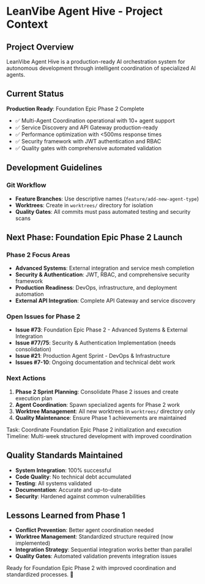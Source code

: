 # LeanVibe Agent Hive - Project Context

## Project Overview
LeanVibe Agent Hive is a production-ready AI orchestration system for autonomous development through intelligent coordination of specialized AI agents.

## Current Status
**Production Ready**: Foundation Epic Phase 2 Complete
- ✅ Multi-Agent Coordination operational with 10+ agent support
- ✅ Service Discovery and API Gateway production-ready
- ✅ Performance optimization with <500ms response times
- ✅ Security framework with JWT authentication and RBAC
- ✅ Quality gates with comprehensive automated validation

## Development Guidelines

### Git Workflow
- **Feature Branches**: Use descriptive names (`feature/add-new-agent-type`)
- **Worktrees**: Create in `worktrees/` directory for isolation
- **Quality Gates**: All commits must pass automated testing and security scans

## Next Phase: Foundation Epic Phase 2 Launch

### **Phase 2 Focus Areas**
- **Advanced Systems**: External integration and service mesh completion
- **Security & Authentication**: JWT, RBAC, and comprehensive security framework
- **Production Readiness**: DevOps, infrastructure, and deployment automation
- **External API Integration**: Complete API Gateway and service discovery

### **Open Issues for Phase 2**
- **Issue #73**: Foundation Epic Phase 2 - Advanced Systems & External Integration
- **Issue #77/75**: Security & Authentication Implementation (needs consolidation)
- **Issue #21**: Production Agent Sprint - DevOps & Infrastructure
- **Issues #7-10**: Ongoing documentation and technical debt work

### **Next Actions**
1. **Phase 2 Sprint Planning**: Consolidate Phase 2 issues and create execution plan
2. **Agent Coordination**: Spawn specialized agents for Phase 2 work
3. **Worktree Management**: All new worktrees in `worktrees/` directory only
4. **Quality Maintenance**: Ensure Phase 1 achievements are maintained

Task: Coordinate Foundation Epic Phase 2 initialization and execution
Timeline: Multi-week structured development with improved coordination

## Quality Standards Maintained
- **System Integration**: 100% successful
- **Code Quality**: No technical debt accumulated
- **Testing**: All systems validated
- **Documentation**: Accurate and up-to-date
- **Security**: Hardened against common vulnerabilities

## Lessons Learned from Phase 1
- **Conflict Prevention**: Better agent coordination needed
- **Worktree Management**: Standardized structure required (now implemented)
- **Integration Strategy**: Sequential integration works better than parallel
- **Quality Gates**: Automated validation prevents integration issues

Ready for Foundation Epic Phase 2 with improved coordination and standardized processes. 🚀